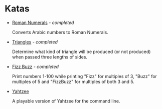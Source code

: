 Katas
=====

* [Roman Numerals](roman-numerals/) *- completed*
	
	Converts Arabic numbers to Roman Numerals.

* [Triangles](triangles/) *- completed*

  Determine what kind of triangle will be produced (or not produced) when passed three lengths of sides.

* [Fizz Buzz](fizz-buzz/) *- completed*

  Print numbers 1-100 while printing "Fizz" for multiples of 3, "Buzz" for multiples of 5 and "FizzBuzz" for multiples of both 3 and 5.

* [Yahtzee](yahtzee/)

  A playable version of Yahtzee for the command line.